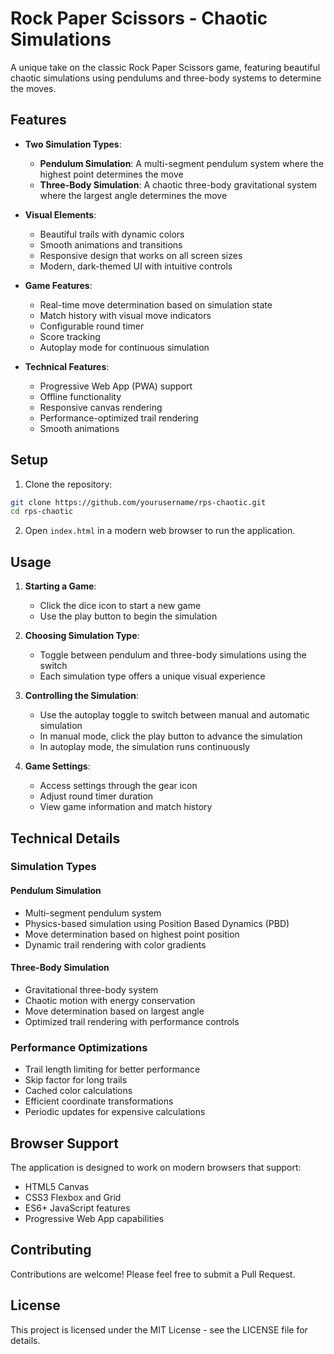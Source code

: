 # Rock Paper Scissors - Chaotic Simulations

A unique take on the classic Rock Paper Scissors game, featuring beautiful chaotic simulations using pendulums and three-body systems to determine the moves.

## Features

- **Two Simulation Types**:
  - **Pendulum Simulation**: A multi-segment pendulum system where the highest point determines the move
  - **Three-Body Simulation**: A chaotic three-body gravitational system where the largest angle determines the move

- **Visual Elements**:
  - Beautiful trails with dynamic colors
  - Smooth animations and transitions
  - Responsive design that works on all screen sizes
  - Modern, dark-themed UI with intuitive controls

- **Game Features**:
  - Real-time move determination based on simulation state
  - Match history with visual move indicators
  - Configurable round timer
  - Score tracking
  - Autoplay mode for continuous simulation

- **Technical Features**:
  - Progressive Web App (PWA) support
  - Offline functionality
  - Responsive canvas rendering
  - Performance-optimized trail rendering
  - Smooth animations

## Setup

1. Clone the repository:
```bash
git clone https://github.com/yourusername/rps-chaotic.git
cd rps-chaotic
```

2. Open `index.html` in a modern web browser to run the application.

## Usage

1. **Starting a Game**:
   - Click the dice icon to start a new game
   - Use the play button to begin the simulation

2. **Choosing Simulation Type**:
   - Toggle between pendulum and three-body simulations using the switch
   - Each simulation type offers a unique visual experience

3. **Controlling the Simulation**:
   - Use the autoplay toggle to switch between manual and automatic simulation
   - In manual mode, click the play button to advance the simulation
   - In autoplay mode, the simulation runs continuously

4. **Game Settings**:
   - Access settings through the gear icon
   - Adjust round timer duration
   - View game information and match history

## Technical Details

### Simulation Types

#### Pendulum Simulation
- Multi-segment pendulum system
- Physics-based simulation using Position Based Dynamics (PBD)
- Move determination based on highest point position
- Dynamic trail rendering with color gradients

#### Three-Body Simulation
- Gravitational three-body system
- Chaotic motion with energy conservation
- Move determination based on largest angle
- Optimized trail rendering with performance controls

### Performance Optimizations
- Trail length limiting for better performance
- Skip factor for long trails
- Cached color calculations
- Efficient coordinate transformations
- Periodic updates for expensive calculations

## Browser Support

The application is designed to work on modern browsers that support:
- HTML5 Canvas
- CSS3 Flexbox and Grid
- ES6+ JavaScript features
- Progressive Web App capabilities

## Contributing

Contributions are welcome! Please feel free to submit a Pull Request.

## License

This project is licensed under the MIT License - see the LICENSE file for details.